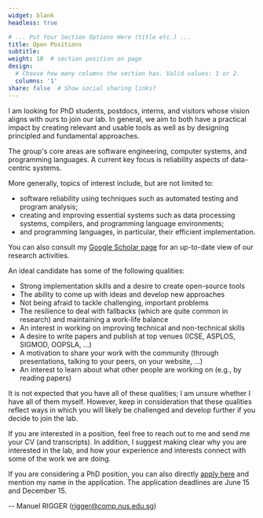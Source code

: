 ```yaml
---
widget: blank
headless: true

# ... Put Your Section Options Here (title etc.) ...
title: Open Positions
subtitle:
weight: 10  # section position on page
design:
  # Choose how many columns the section has. Valid values: 1 or 2.
  columns: '1'
share: false  # Show social sharing links?
---
```


I am looking for PhD students, postdocs, interns, and visitors whose vision aligns with ours to join our lab. In general, we aim to both have a practical impact by creating relevant and usable tools as well as by designing principled and fundamental approaches.

The group's core areas are software engineering, computer systems, and programming languages. A current key focus is reliability aspects of data-centric systems.

More generally, topics of interest include, but are not limited to:
* software reliability using techniques such as automated testing and program analysis;
* creating and improving essential systems such as data processing systems, compilers, and programming language environments;
* and programming languages, in particular, their efficient implementation.

You can also consult my [Google Scholar page](https://scholar.google.com/citations?user=yRsLClYAAAAJ&view_op=list_works&sortby=pubdate) for an up-to-date view of our research activities.

An ideal candidate has some of the following qualities:
* Strong implementation skills and a desire to create open-source tools
* The ability to come up with ideas and develop new approaches
* Not being afraid to tackle challenging, important problems
* The resilience to deal with fallbacks (which are quite common in research) and maintaining a work-life balance
* An interest in working on improving technical and non-technical skills
* A desire to write papers and publish at top venues (ICSE, ASPLOS, SIGMOD, OOPSLA, ...)
* A motivation to share your work with the community (through presentations, talking to your peers, on your website, ...)
* An interest to learn about what other people are working on (e.g., by reading papers)

It is not expected that you have all of these qualities; I am unsure whether I have all of them myself. However, keep in consideration that these qualities reflect ways in which you will likely be challenged and develop further if you decide to join the lab.

If you are interested in a position, feel free to reach out to me and send me your CV (and transcripts). In addition, I suggest making clear why you are interested in the lab, and how your experience and interests connect with some of the work we are doing.

If you are considering a PhD position, you can also directly [apply here](https://www.comp.nus.edu.sg/programmes/pg/phdcs/application/) and mention my name in the application. The application deadlines are June 15 and December 15.


-- Manuel RIGGER (rigger@comp.nus.edu.sg)

